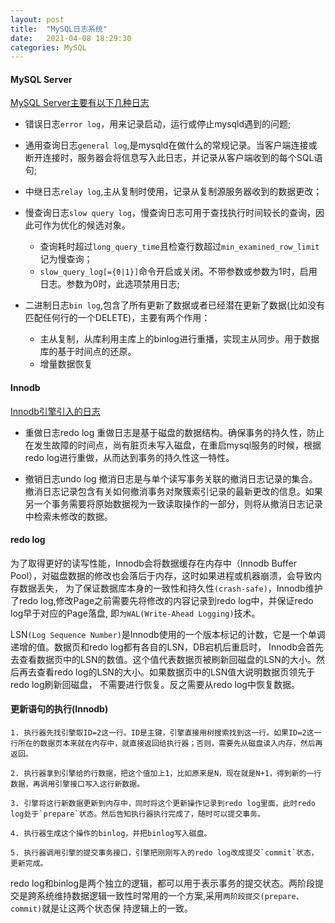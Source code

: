 ```yaml
---
layout: post
title:  "MySQL日志系统"
date:   2021-04-08 18:29:30
categories: MySQL
---
```

#### MySQL Server

[MySQL Server主要有以下几种日志](https://dev.mysql.com/doc/refman/8.0/en/server-logs.html)

* 错误日志`error log`，用来记录启动，运行或停止mysqld遇到的问题;

* 通用查询日志`general log`,是mysqld在做什么的常规记录。当客户端连接或断开连接时，服务器会将信息写入此日志，并记录从客户端收到的每个SQL语句;

* 中继日志`relay log`,主从复制时使用，记录从复制源服务器收到的数据更改；

* 慢查询日志`slow query log`，慢查询日志可用于查找执行时间较长的查询，因此可作为优化的候选对象。
    * 查询耗时超过`long_query_time`且检查行数超过`min_examined_row_limit`记为慢查询；
    * `slow_query_log[={0|1}]`命令开启或关闭。不带参数或参数为1时，启用日志。参数为0时，此选项禁用日志;

* 二进制日志`bin log`,包含了所有更新了数据或者已经潜在更新了数据(比如没有匹配任何行的一个DELETE)，主要有两个作用：
    * 主从复制，从库利用主库上的binlog进行重播，实现主从同步。用于数据库的基于时间点的还原。
    * 增量数据恢复


#### Innodb

[Innodb引擎引入的日志](https://dev.mysql.com/doc/refman/8.0/en/innodb-redo-log.html)

* 重做日志redo log
重做日志是基于磁盘的数据结构。确保事务的持久性，防止在发生故障的时间点，尚有脏页未写入磁盘，在重启mysql服务的时候，根据redo log进行重做，从而达到事务的持久性这一特性。

* 撤销日志undo log
撤消日志是与单个读写事务关联的撤消日志记录的集合。撤消日志记录包含有关如何撤消事务对聚簇索引记录的最新更改的信息。如果另一个事务需要将原始数据视为一致读取操作的一部分，则将从撤消日志记录中检索未修改的数据。

#### redo log

为了取得更好的读写性能，Innodb会将数据缓存在内存中（Innodb Buffer Pool），对磁盘数据的修改也会落后于内存，这时如果进程或机器崩溃，会导致内存数据丢失，
为了保证数据库本身的一致性和持久性`(crash-safe)`，Innodb维护了redo log,修改Page之前需要先将修改的内容记录到redo log中，并保证redo log早于对应的Page落盘,
即`为WAL(Write-Ahead Logging)`技术。

LSN`(Log Sequence Number)`是Innodb使用的一个版本标记的计数，它是一个单调递增的值。数据页和redo log都有各自的LSN，DB宕机后重启时，
Innodb会首先去查看数据页中的LSN的数值。这个值代表数据页被刷新回磁盘的LSN的大小。然后再去查看redo log的LSN的大小。如果数据页中的LSN值大说明数据页领先于redo log刷新回磁盘，
不需要进行恢复。反之需要从redo log中恢复数据。

#### 更新语句的执行(Innodb)

    1. 执行器先找引擎取ID=2这一行。ID是主键，引擎直接用树搜索找到这一行。如果ID=2这一 行所在的数据页本来就在内存中，就直接返回给执行器；否则，需要先从磁盘读入内存，然后再返回。 

    2. 执行器拿到引擎给的行数据，把这个值加上1，比如原来是N，现在就是N+1，得到新的一行数据，再调用引擎接口写入这行新数据。 

    3. 引擎将这行新数据更新到内存中，同时将这个更新操作记录到redo log里面，此时redo log处于`prepare`状态。然后告知执行器执行完成了，随时可以提交事务。 

    4. 执行器生成这个操作的binlog，并把binlog写入磁盘。 

    5. 执行器调用引擎的提交事务接口，引擎把刚刚写入的redo log改成提交`commit`状态，更新完成。

redo log和binlog是两个独立的逻辑，都可以用于表示事务的提交状态。两阶段提交是跨系统维持数据逻辑一致性时常用的一个方案,采用`两阶段提交(prepare、commit)`就是让这两个状态保 持逻辑上的一致。







